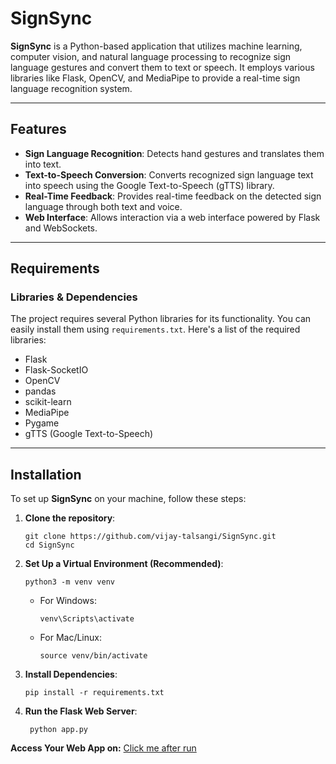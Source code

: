 # SignSync

**SignSync** is a Python-based application that utilizes machine learning, computer vision, and natural language processing to recognize sign language gestures and convert them to text or speech. It employs various libraries like Flask, OpenCV, and MediaPipe to provide a real-time sign language recognition system.

---

## Features

- **Sign Language Recognition**: Detects hand gestures and translates them into text.
- **Text-to-Speech Conversion**: Converts recognized sign language text into speech using the Google Text-to-Speech (gTTS) library.
- **Real-Time Feedback**: Provides real-time feedback on the detected sign language through both text and voice.
- **Web Interface**: Allows interaction via a web interface powered by Flask and WebSockets.

---

## Requirements

### Libraries & Dependencies
The project requires several Python libraries for its functionality. You can easily install them using `requirements.txt`. Here's a list of the required libraries:

- Flask
- Flask-SocketIO
- OpenCV
- pandas
- scikit-learn
- MediaPipe
- Pygame
- gTTS (Google Text-to-Speech)

---

## Installation

To set up **SignSync** on your machine, follow these steps:

1. **Clone the repository**:

   ```
   git clone https://github.com/vijay-talsangi/SignSync.git
   cd SignSync
   ```
2. **Set Up a Virtual Environment (Recommended)**:
   ```
   python3 -m venv venv
   ```
   - For Windows:
     ```
     venv\Scripts\activate
     ```

   - For Mac/Linux:
     ```
     source venv/bin/activate
     ```
3. **Install Dependencies**:
    ```
    pip install -r requirements.txt
    ```
4. **Run the Flask Web Server**:
    ```
     python app.py
    ```
**Access Your Web App on:** [Click me after run](http://127.0.0.1:5000/)


    